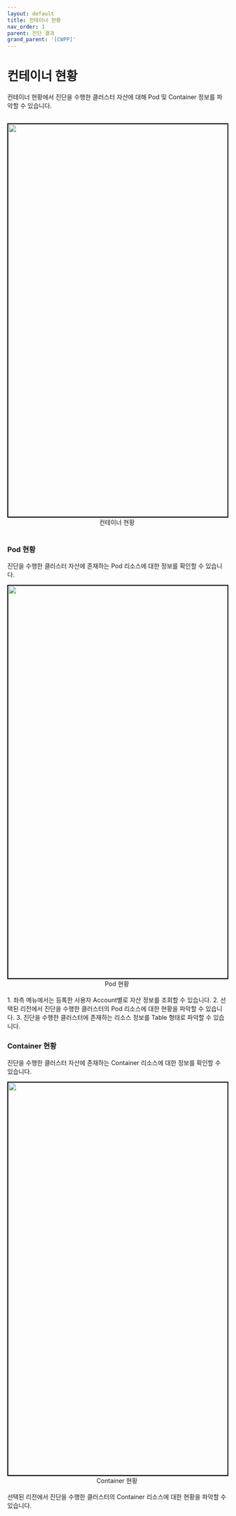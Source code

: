 ```yaml
---
layout: default
title: 컨테이너 현황
nav_order: 1
parent: 진단 결과
grand_parent: '[CWPP]'
---
```


# 컨테이너 현황

컨테이너 현황에서 진단을 수행한 클러스터 자산에 대해 Pod 및 Container 정보를 파악할 수 있습니다.

<br>
<center>
    <img
        src="/assets/images/cwpp/컨테이너현황.png"
        width="1600"
        height="900"
        style="border: 2px solid black;"
    />
    <figcaption>컨테이너 현황</figcaption>
</center>
<br>

### Pod 현황

진단을 수행한 클러스터 자산에 존재하는 Pod 리소스에 대한 정보를 확인할 수 있습니다.

<center>
    <img
        src="/assets/images/cwpp/컨테이너현황2.png"
        width="1600"
        height="900"
        style="border: 2px solid black;"
    />
    <figcaption>Pod 현황</figcaption>
</center>
<br>
1. 좌측 메뉴에서는 등록한 사용자 Account별로 자산 정보를 조회할 수 있습니다.
2. 선택된 리전에서 진단을 수행한 클러스터의 Pod 리소스에 대한 현황을 파악할 수 있습니다.
3. 진단을 수행한 클러스터에 존재하는 리소스 정보를 Table 형태로 파악할 수 있습니다.
<br />

### Container 현황

진단을 수행한 클러스터 자산에 존재하는 Container 리소스에 대한 정보를 확인할 수 있습니다.

<center>
    <img
        src="/assets/images/cwpp/컨테이너현황3.png"
        width="1600"
        height="900"
        style="border: 2px solid black;"
    />
    <figcaption>Container 현황</figcaption>
</center>
<br>
선택된 리전에서 진단을 수행한 클러스터의 Container 리소스에 대한 현황을 파악할 수 있습니다.
<br />

